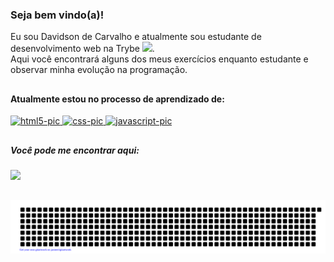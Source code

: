 ### Seja bem vindo(a)!

<div>
  Eu sou Davidson de Carvalho e atualmente sou estudante de desenvolvimento web na Trybe
  <a href="https://www.betrybe.com/"><img height="20em" src="https://media-exp1.licdn.com/dms/image/C4D0BAQFalja6B0Vl8A/company-logo_100_100/0/1625490679503?e=1654128000&amp;v=beta&amp;t=Lbru3LmJwNlQuNFwYtxVee5Nt_mmT3orRZYQvvVA-YU"></a>. <br>
  Aqui você encontrará alguns dos meus exercícios enquanto estudante e observar minha evolução na programação.
</div>

##

#### Atualmente estou no processo de aprendizado de:
<div>
  <a href="https://github.com/davidsonDeCarvalho">
  <img alt="html5-pic" height="50em" src="https://cdn.jsdelivr.net/gh/devicons/devicon/icons/html5/html5-original.svg" />
  <img alt="css-pic" height="50em" src="https://cdn.jsdelivr.net/gh/devicons/devicon/icons/css3/css3-original.svg" />
  <img alt="javascript-pic" height="50em" src="https://cdn.jsdelivr.net/gh/devicons/devicon/icons/javascript/javascript-original.svg" />
  </a>
</div>

##

##### Você pode me encontrar aqui:
<div>
  <a href="https://www.linkedin.com/in/davidsonccarvalho/" target="_blank"><img target="_blank" height="100em" src="https://cdn.jsdelivr.net/gh/devicons/devicon/icons/linkedin/linkedin-original-wordmark.svg" />
</a>
  
</div>

##

![gitartwork](gitartwork.svg)
